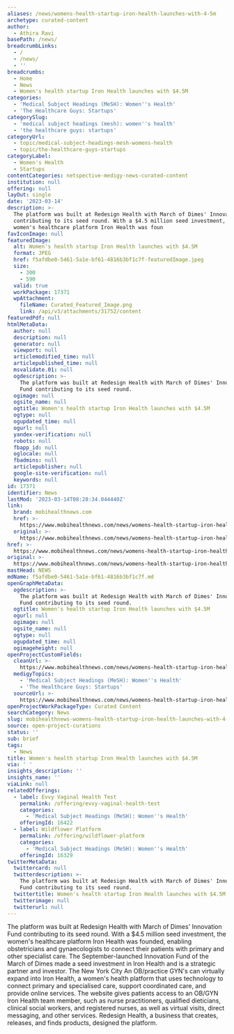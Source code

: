 ```yaml
---
aliases: /news/womens-health-startup-iron-health-launches-with-4-5m
archetype: curated-content
author:
  - Athira Ravi
basePath: /news/
breadcrumbLinks:
  - /
  - /news/
  - ''
breadcrumbs:
  - Home
  - News
  - Women's health startup Iron Health launches with $4.5M
categories:
  - 'Medical Subject Headings (MeSH): Women''s Health'
  - 'The Healthcare Guys: Startups'
categorySlug:
  - 'medical subject headings (mesh): women''s health'
  - 'the healthcare guys: startups'
categoryUrl:
  - topic/medical-subject-headings-mesh-womens-health
  - topic/the-healthcare-guys-startups
categoryLabel:
  - Women's Health
  - Startups
contentCategories: netspective-medigy-news-curated-content
institution: null
offering: null
layOut: single
date: '2023-03-14'
description: >-
  The platform was built at Redesign Health with March of Dimes' Innovation Fund
  contributing to its seed round. With a $4.5 million seed investment, the
  women's healthcare platform Iron Health was foun
favIconImage: null
featuredImage:
  alt: Women's health startup Iron Health launches with $4.5M
  format: JPEG
  href: f5afdbe0-5461-5a1e-bf61-4816b3bf1c7f-featuredImage.jpeg
  size:
    - 300
    - 590
  valid: true
  workPackage: 17371
  wpAttachment:
    fileName: Curated_Featured_Image.png
    link: /api/v3/attachments/31752/content
featuredPdf: null
htmlMetaData:
  author: null
  description: null
  generator: null
  viewport: null
  articlemodified_time: null
  articlepublished_time: null
  msvalidate.01: null
  ogdescription: >-
    The platform was built at Redesign Health with March of Dimes' Innovation
    Fund contributing to its seed round.
  ogimage: null
  ogsite_name: null
  ogtitle: Women's health startup Iron Health launches with $4.5M
  ogtype: null
  ogupdated_time: null
  ogurl: null
  yandex-verification: null
  robots: null
  fbapp_id: null
  oglocale: null
  fbadmins: null
  articlepublisher: null
  google-site-verification: null
  keywords: null
id: 17371
identifier: News
lastMod: '2023-03-14T08:28:34.044440Z'
link:
  brand: mobihealthnews.com
  href: >-
    https://www.mobihealthnews.com/news/womens-health-startup-iron-health-launches-45m
  original: >-
    https://www.mobihealthnews.com/news/womens-health-startup-iron-health-launches-45m
href: >-
  https://www.mobihealthnews.com/news/womens-health-startup-iron-health-launches-45m
original: >-
  https://www.mobihealthnews.com/news/womens-health-startup-iron-health-launches-45m
mastHead: NEWS
mdName: f5afdbe0-5461-5a1e-bf61-4816b3bf1c7f.md
openGraphMetaData:
  ogdescription: >-
    The platform was built at Redesign Health with March of Dimes' Innovation
    Fund contributing to its seed round.
  ogtitle: Women's health startup Iron Health launches with $4.5M
  ogurl: null
  ogimage: null
  ogsite_name: null
  ogtype: null
  ogupdated_time: null
  ogimageheight: null
openProjectCustomFields:
  cleanUrl: >-
    https://www.mobihealthnews.com/news/womens-health-startup-iron-health-launches-45m
  medigyTopics:
    - 'Medical Subject Headings (MeSH): Women''s Health'
    - 'The Healthcare Guys: Startups'
  sourceUrl: >-
    https://www.mobihealthnews.com/news/womens-health-startup-iron-health-launches-45m
openProjectWorkPackageType: Curated Content
searchCategory: News
slug: mobihealthnews-womens-health-startup-iron-health-launches-with-4-5m
source: open-project-curations
status: ''
sub: brief
tags:
  - News
title: Women's health startup Iron Health launches with $4.5M
via: ' '
insights_description: ''
insights_name: ''
viaLink: null
relatedOfferings:
  - label: Evvy Vaginal Health Test
    permalink: /offering/evvy-vaginal-health-test
    categories:
      - 'Medical Subject Headings (MeSH): Women''s Health'
    offeringId: 16422
  - label: Wildflower Platform
    permalink: /offering/wildflower-platform
    categories:
      - 'Medical Subject Headings (MeSH): Women''s Health'
    offeringId: 16329
twitterMetaData:
  twittercard: null
  twitterdescription: >-
    The platform was built at Redesign Health with March of Dimes' Innovation
    Fund contributing to its seed round.
  twittertitle: Women's health startup Iron Health launches with $4.5M
  twitterimage: null
  twitterurl: null
---
```

<p>The platform was built at Redesign Health with March of Dimes' Innovation Fund contributing to its seed round. With a $4.5 million seed investment, the women's healthcare platform Iron Health was founded, enabling obstetricians and gynaecologists to connect their patients with primary and other specialist care. The September-launched Innovation Fund of the March of Dimes made a seed investment in Iron Health and is a strategic partner and investor. The New York City An OB/practice GYN's can virtually expand into Iron Health, a women's health platform that uses technology to connect primary and specialised care, support coordinated care, and provide online services. The website gives patients access to an OB/GYN Iron Health team member, such as nurse practitioners, qualified dieticians, clinical social workers, and registered nurses, as well as virtual visits, direct messaging, and other services. Redesign Health, a business that creates, releases, and finds products, designed the platform.</p>